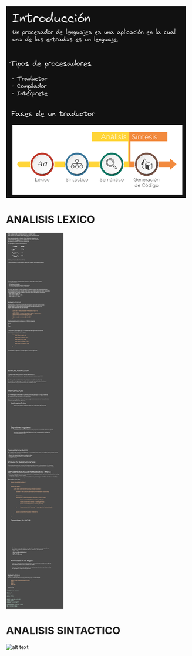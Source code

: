 ![alt text](https://github.com/JonathanAriass/teoria/blob/main/Excalidraw/INtroduccion.png?raw=true)

# ANALISIS LEXICO
![alt text](https://github.com/JonathanAriass/teoria/blob/main/Excalidraw/Lexico.svg?raw=true)

# ANALISIS SINTACTICO
![alt text](https://github.com/JonathanAriass/teoria/blob/main/Excalidraw/Sintactico.svg?raw=true)
